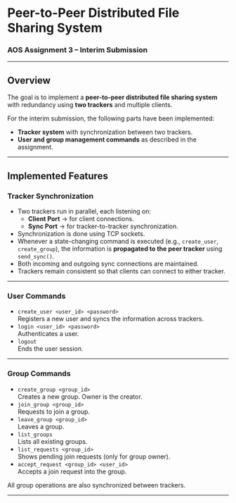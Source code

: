 # Peer-to-Peer Distributed File Sharing System  
### AOS Assignment 3 – Interim Submission  

---

##  Overview  

The goal is to implement a **peer-to-peer distributed file sharing system** with redundancy using **two trackers** and multiple clients.  

For the interim submission, the following parts have been implemented:  

- **Tracker system** with synchronization between two trackers.  
- **User and group management commands** as described in the assignment.  

---

## Implemented Features  

### Tracker Synchronization  
- Two trackers run in parallel, each listening on:  
  - **Client Port** → for client connections.  
  - **Sync Port** → for tracker-to-tracker synchronization.  
- Synchronization is done using TCP sockets.  
- Whenever a state-changing command is executed (e.g., `create_user`, `create_group`), the information is **propagated to the peer tracker** using `send_sync()`.  
- Both incoming and outgoing sync connections are maintained.  
- Trackers remain consistent so that clients can connect to either tracker.  

---

### User Commands  
- `create_user <user_id> <password>`  
  Registers a new user and syncs the information across trackers.  
- `login <user_id> <password>`  
  Authenticates a user.  
- `logout`  
  Ends the user session.  

---

### Group Commands  
- `create_group <group_id>`  
  Creates a new group. Owner is the creator.  
- `join_group <group_id>`  
  Requests to join a group.  
- `leave_group <group_id>`  
  Leaves a group.  
- `list_groups`  
  Lists all existing groups.  
- `list_requests <group_id>`  
  Shows pending join requests (only for group owner).  
- `accept_request <group_id> <user_id>`  
  Accepts a join request into the group.  

All group operations are also synchronized between trackers.

---
